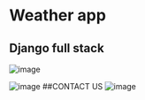 # Weather app

## Django full stack
![image](https://user-images.githubusercontent.com/76913237/139182875-91b11b81-8938-4756-b1a9-28b8d6bb592b.png)

![image](https://user-images.githubusercontent.com/76913237/139182962-bb656d1a-e62b-4652-87da-2306c9d220fc.png)
##CONTACT US
![image](https://user-images.githubusercontent.com/76913237/139183257-570d6bf5-6656-4230-bc6e-e2ef87d35caf.png)



